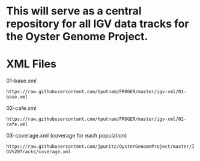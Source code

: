 # This will serve as a central repository for all IGV data tracks for the Oyster Genome Project.

# XML Files

01-base.xml

`https://raw.githubusercontent.com/hputnam/FROGER/master/igv-xml/01-base.xml`

02-cafe.xml

`https://raw.githubusercontent.com/hputnam/FROGER/master/igv-xml/02-cafe.xml`

03-coverage.xml (coverage for each population)

`https://raw.githubusercontent.com/jpuritz/OysterGenomeProject/master/IGV%20Tracks/coverage.xml`

